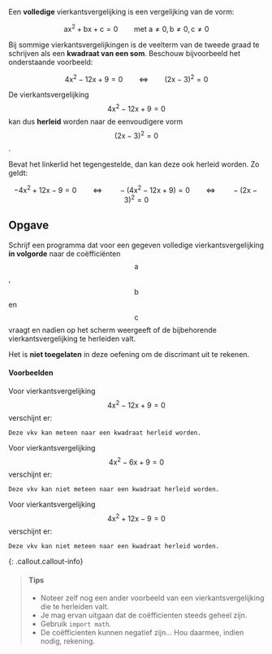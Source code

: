 Een **volledige** vierkantsvergelijking is een vergelijking van de vorm:

$$\mathsf{ ax^2+bx+c = 0 \qquad \text{met } a\not = 0, b\not = 0, c \not = 0}$$

Bij sommige vierkantsvergelijkingen is de veelterm van de tweede graad te schrijven als een **kwadraat van een som**. Beschouw bijvoorbeeld het onderstaande voorbeeld:

$$
    \mathsf{ 4x^2 -12x + 9 = 0 \qquad \Leftrightarrow \qquad (2x-3)^2 = 0}
$$

De vierkantsvergelijking $$\mathsf{ 4x^2 -12x + 9 = 0}$$ kan dus **herleid** worden naar de eenvoudigere vorm $$\mathsf{ (2x-3)^2 = 0}$$.

Bevat het linkerlid het tegengestelde, dan kan deze ook herleid worden. Zo geldt:

$$
    \mathsf{ -4x^2 +12x -9 = 0 \qquad \Leftrightarrow \qquad -(4x^2 -12x +9) = 0 \qquad \Leftrightarrow \qquad -(2x-3)^2 = 0}
$$

## Opgave

Schrijf een programma dat voor een gegeven volledige vierkantsvergelijking **in volgorde** naar de coëfficiënten $$\mathsf{a}$$, $$\mathsf{b}$$ en $$\mathsf{c}$$ vraagt en nadien op het scherm weergeeft of de bijbehorende vierkantsvergelijking te herleiden valt.

Het is **niet toegelaten** in deze oefening om de discrimant uit te rekenen.

#### Voorbeelden
Voor vierkantsvergelijking $$\mathsf{ 4x^2 -12x + 9 = 0}$$ verschijnt er:
```
Deze vkv kan meteen naar een kwadraat herleid worden.
```

Voor vierkantsvergelijking $$\mathsf{ 4x^2 -6x + 9 = 0}$$ verschijnt er:
```
Deze vkv kan niet meteen naar een kwadraat herleid worden.
```

Voor vierkantsvergelijking $$\mathsf{ 4x^2 +12x - 9 = 0}$$ verschijnt er:
```
Deze vkv kan niet meteen naar een kwadraat herleid worden.
```

{: .callout.callout-info}
> #### Tips
> - Noteer zelf nog een ander voorbeeld van een vierkantsvergelijking die te herleiden valt.
> - Je mag ervan uitgaan dat de coëfficienten steeds geheel zijn.
> - Gebruik `import math`.
> - De coëfficienten kunnen negatief zijn... Hou daarmee, indien nodig, rekening.

